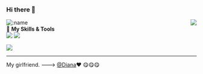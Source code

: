### Hi there 👋
<a href="#">
  <img align="right" src="https://github-readme-stats.vercel.app/api?username=aliumou" />
</a>  

![:name](https://count.getloli.com/get/@:aliumou)  
🌟 **My Skills & Tools**  
[![](https://img.shields.io/badge/-Python-3e74a2?style=flat-square&logo=Python&logoColor=fff)](https://www.python.org/)
[![](https://img.shields.io/badge/-HTML5-E34F26?style=flat-square&logo=html5&logoColor=white)](https://html.spec.whatwg.org/)  
  
[![](https://img.shields.io/badge/IDE-Visual%20Studio%20Code-blue?style=flat-square&logo=visual-studio-code&logoColor=ffffff)](https://code.visualstudio.com/)

<!-- Powered by https://github.com/YouEclipse/waka-box-go . -->
<!-- waka-box end -->
---------------------------------------------------
My girlfriend. ---> [@Diana](https://space.bilibili.com/672328094?from=search&seid=14984839849979839547&spm_id_from=333.337.0.0)❤
😋😋😋
